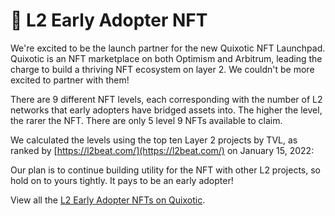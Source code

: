 # 🍇 L2 Early Adopter NFT

We're excited to be the launch partner for the new Quixotic NFT Launchpad. Quixotic is an NFT marketplace on both Optimism and Arbitrum, leading the charge to build a thriving NFT ecosystem on layer 2. We couldn't be more excited to partner with them!

There are 9 different NFT levels, each corresponding with the number of L2 networks that early adopters have bridged assets into. The higher the level, the rarer the NFT. There are only 5 level 9 NFTs available to claim.

We calculated the levels using the top ten Layer 2 projects by TVL, as ranked by [https://l2beat.com/](https://l2beat.com/) on January 15, 2022:

Our plan is to continue building utility for the NFT with other L2 projects, so hold on to yours tightly. It pays to be an early adopter!&#x20;

View all the [L2 Early Adopter NFTs on Quixotic](https://quixotic.io/collections/JIBCHAIN).

